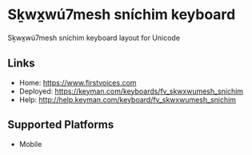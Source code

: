 Sḵwx̱wú7mesh sníchim keyboard
======================

Sḵwx̱wú7mesh sníchim keyboard layout for Unicode

Links
-----

 * Home:     <https://www.firstvoices.com>
 * Deployed: <https://keyman.com/keyboards/fv_skwxwumesh_snichim>
 * Help:     <http://help.keyman.com/keyboard/fv_skwxwumesh_snichim>
 
Supported Platforms
-------------------

* Mobile
